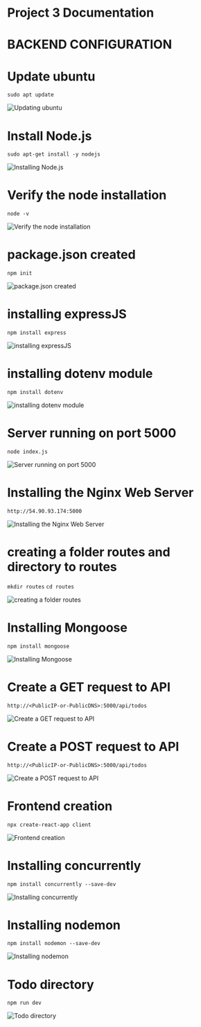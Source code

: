 # Project 3 Documentation

# BACKEND CONFIGURATION

# Update ubuntu


`sudo apt update`


![Updating ubuntu](./Images/Update%20ubuntu.png)



# Install Node.js

`sudo apt-get install -y nodejs`


![Installing Node.js](./Images/Installing%20Node.js%20.png)


# Verify the node installation

`node -v`


![Verify the node installation](./Images/Verify%20the%20node%20installation.png)


# package.json created


`npm init`

![package.json created](./Images/package.json%20created.png)


# installing expressJS


`npm install express`


![installing expressJS](./Images/Install%20ExpressJS.png)


# installing dotenv module

`npm install dotenv`


![installing dotenv module](./Images/Installing%20the%20dotenv%20module.png)


# Server running on port 5000


`node index.js`


![Server running on port 5000](./Images/Server%20running%20on%20port%205000.png)


# Installing the Nginx Web Server


`http://54.90.93.174:5000`


![Installing the Nginx Web Server](./Images/Installing%20the%20Nginx%20Web%20Server.png)


# creating a folder routes and directory to routes


`mkdir routes`  `cd routes`


![creating a folder routes](./Images/create%20a%20folder%20routes%20and%20directory%20to%20routes%20folder.png)


# Installing Mongoose

`npm install mongoose`


![Installing Mongoose](./Images/installing%20Mongoose.png)


# Create a GET request to API

`http://<PublicIP-or-PublicDNS>:5000/api/todos`


![Create a GET request to API](./Images/Creating%20a%20GET%20request%20to%20your%20API.png)


# Create a POST request to API

`http://<PublicIP-or-PublicDNS>:5000/api/todos`


![Create a POST request to API](./Images/creating%20a%20POST%20request%20to%20the%20API.png)

# Frontend creation


`npx create-react-app client`


![Frontend creation](./Images/Frontend%20creation.png)

# Installing concurrently

`npm install concurrently --save-dev`

![Installing concurrently](./Images/Installing%20concurrently.png)


# Installing nodemon

`npm install nodemon --save-dev`


![Installing nodemon](./Images/Installing%20nodemon.png)


# Todo directory


`npm run dev`


![Todo directory](./Images/To-Do%20app%20.png)


